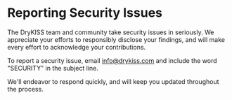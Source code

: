 # Reporting Security Issues

The DryKISS team and community take security issues in seriously. We appreciate
your efforts to responsibly disclose your findings, and will make every effort
to acknowledge your contributions.

To report a security issue, email [info@drykiss.com](mailto:info@drykiss.com)
and include the word "SECURITY" in the subject line.

We'll endeavor to respond quickly, and will keep you updated throughout the
process.
